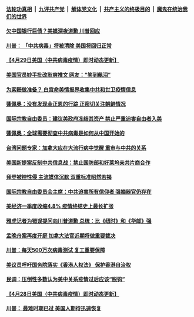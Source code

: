####  [法轮功真相](../../../../basic/blob/master/README.md?t=04301231) &nbsp;|&nbsp; [九评共产党](../../../../9ping.md/blob/master/README.md?t=04301231) &nbsp;|&nbsp; [解体党文化](../../../../jtdwh.md/blob/master/README.md?t=04301231)  &nbsp;|&nbsp; [共产主义的终极目的](../../../../gczydzjmd.md/blob/master/README.md?t=04301231) &nbsp;|&nbsp; [魔鬼在统治我们的世界](../../../../mgztzwmdsj.md/blob/master/README.md?t=04301231) 

#### [欠中国银行巨债？美媒深夜道歉 川普回应](../pages/soh6/373075.md?t=04301231) 
#### [川普： 「中共病毒」将被清除 美国将回归正常 ](../pages/soh6/373093.md?t=04301231) 
#### [【4月29日美国（中共病毒疫情）即时动态更新】](../pages/soh6/372772.md?t=04301231) 
#### [美国官员妙手批改耿爽推文 网友：“笑到飙泪”](../pages/soh6/373018.md?t=04301231) 
#### [为索赔做准备？ 白宫命美情报界收集中共和世卫疫情信息](../pages/soh6/373036.md?t=04301231) 
#### [蓬佩奥：没有发现金正恩的行踪 正密切关注朝鲜情况](../pages/soh6/373009.md?t=04301231) 
#### [国际宗教自由委员：建议美政府冻结其资产 禁止严重迫害自由者入美](../pages/soh6/373006.md?t=04301231) 
#### [蓬佩奥：全球需要彻查中共病毒是如何从中国开始的](../pages/soh6/372955.md?t=04301231) 
#### [台湾问题专家：加拿大应在大流行病中觉醒 重审与中共的关系](../pages/soh6/372967.md?t=04301231) 
#### [美国新提案反制中共信息战：禁止国防部和好莱坞亲共片商合作](../pages/soh6/372886.md?t=04301231) 
#### [拜登被控性侵 主流媒体沉默 双重标准昭然若揭](../pages/soh6/372925.md?t=04301231) 
#### [国际宗教自由委员会主席：中共迫害所有信仰者 强摘器官仍存在](../pages/soh6/372904.md?t=04301231) 
#### [美经济一季度收缩4.8% 疫情终结史上最长扩张 ](../pages/soh6/372865.md?t=04301231) 
#### [雅虎记者为错误提问向川普道歉 总统：比《纽时》和《华邮》强](../pages/soh6/372862.md?t=04301231) 
#### [孟晚舟案再度开庭 加拿大法官近期将做重要裁决](../pages/soh6/372616.md?t=04301231) 
#### [川普：每天500万次病毒测试 复工重要保障  ](../pages/soh6/372631.md?t=04301231) 
#### [美议员呼吁国务院落实《香港人权法》 保护香港自治权](../pages/soh6/372628.md?t=04301231) 
#### [民调：压倒性多数认为美中关系疫情过后应该“脱钩” ](../pages/soh6/372601.md?t=04301231) 
#### [【4月28日美国（中共病毒疫情）即时动态更新】](../pages/soh6/372433.md?t=04301231) 
#### [川普： 最难时期已过 美国人期待迅速恢复](../pages/soh6/372559.md?t=04301231) 
